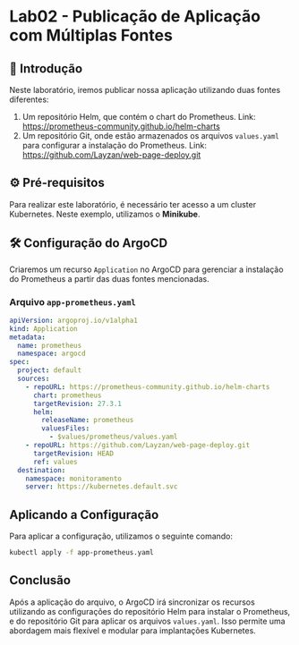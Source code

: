 # Lab02 - Publicação de Aplicação com Múltiplas Fontes

## 📌  Introdução
Neste laboratório, iremos publicar nossa aplicação utilizando duas fontes diferentes:
1. Um repositório Helm, que contém o chart do Prometheus. Link: https://prometheus-community.github.io/helm-charts
2. Um repositório Git, onde estão armazenados os arquivos `values.yaml` para configurar a instalação do Prometheus. Link: https://github.com/Layzan/web-page-deploy.git

## ⚙️ Pré-requisitos
Para realizar este laboratório, é necessário ter acesso a um cluster Kubernetes. Neste exemplo, utilizamos o **Minikube**.

## 🛠 Configuração do ArgoCD
Criaremos um recurso `Application` no ArgoCD para gerenciar a instalação do Prometheus a partir das duas fontes mencionadas.

### Arquivo `app-prometheus.yaml`
```yaml
apiVersion: argoproj.io/v1alpha1
kind: Application
metadata:
  name: prometheus
  namespace: argocd
spec:
  project: default
  sources:
    - repoURL: https://prometheus-community.github.io/helm-charts
      chart: prometheus
      targetRevision: 27.3.1
      helm:
        releaseName: prometheus
        valuesFiles:
          - $values/prometheus/values.yaml
    - repoURL: https://github.com/Layzan/web-page-deploy.git
      targetRevision: HEAD
      ref: values
  destination:
    namespace: monitoramento
    server: https://kubernetes.default.svc
```

## Aplicando a Configuração
Para aplicar a configuração, utilizamos o seguinte comando:

```sh
kubectl apply -f app-prometheus.yaml
```

## Conclusão
Após a aplicação do arquivo, o ArgoCD irá sincronizar os recursos utilizando as configurações do repositório Helm para instalar o Prometheus, e do repositório Git para aplicar os arquivos `values.yaml`. Isso permite uma abordagem mais flexível e modular para implantações Kubernetes.

